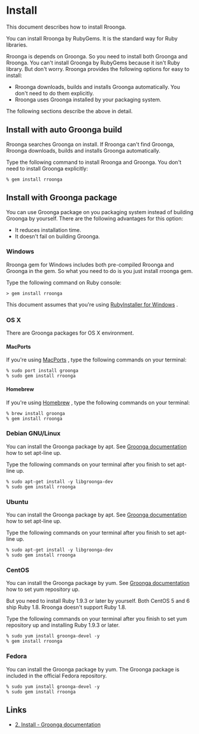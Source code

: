 # Install

This document describes how to install Rroonga.

You can install Rroonga by RubyGems. It is the standard way for Ruby
libraries.

Rroonga is depends on Groonga. So you need to install both Groonga and
Rroonga. You can't install Groonga by RubyGems because it isn't Ruby
library. But don't worry. Rroonga provides the following options for
easy to install:

* Rroonga downloads, builds and installs Groonga automatically. You
  don't need to do them explicitly.
* Rroonga uses Groonga installed by your packaging system.

The following sections describe the above in detail.

## Install with auto Groonga build

Rroonga searches Groonga on install. If Rroonga can't find Groonga,
Rroonga downloads, builds and installs Groonga automatically.

Type the following command to install Rroonga and Groonga. You don't
need to install Groonga explicitly:

    % gem install rroonga

## Install with Groonga package

You can use Groonga package on you packaging system instead of building
Groonga by yourself. There are the following advantages for this option:

* It reduces installation time.
* It doesn't fail on building Groonga.

### Windows

Rroonga gem for Windows includes both pre-compiled Rroonga and Groonga
in the gem. So what you need to do is you just install rroonga gem.

Type the following command on Ruby console:

    > gem install rroonga

This document assumes that you're using [RubyInstaller for
Windows](http://rubyinstaller.org/) .

### OS X

There are Groonga packages for OS X environment.

#### MacPorts

If you're using [MacPorts](http://www.macports.org/) , type the
following
commands on your terminal:

    % sudo port install groonga
    % sudo gem install rroonga

#### Homebrew

If you're using [Homebrew](http://brew.sh/) , type the following
commands
on your terminal:

    % brew install groonga
    % gem install rroonga

### Debian GNU/Linux

You can install the Groonga package by apt. See [Groonga
documentation](http://groonga.org/docs/install/debian.html) how to set
apt-line up.

Type the following commands on your terminal after you finish to set
apt-line up.

    % sudo apt-get install -y libgroonga-dev
    % sudo gem install rroonga

### Ubuntu

You can install the Groonga package by apt. See [Groonga
documentation](http://groonga.org/docs/install/ubuntu.html) how to set
apt-line up.

Type the following commands on your terminal after you finish to set
apt-line up.

    % sudo apt-get install -y libgroonga-dev
    % sudo gem install rroonga

### CentOS

You can install the Groonga package by yum. See [Groonga
documentation](http://groonga.org/docs/install/centos.html) how to set
yum repository up.

But you need to install Ruby 1.9.3 or later by yourself. Both CentOS 5
and 6 ship Ruby 1.8. Rroonga doesn't support Ruby 1.8.

Type the following commands on your terminal after you finish to set
yum
repository up and installing Ruby 1.9.3 or later.

    % sudo yum install groonga-devel -y
    % gem install rroonga

### Fedora

You can install the Groonga package by yum. The Groonga package is
included in the official Fedora repository.

    % sudo yum install groonga-devel -y
    % sudo gem install rroonga

## Links

* [2. Install - Groonga documentation](http://groonga.org/docs/install.html)
